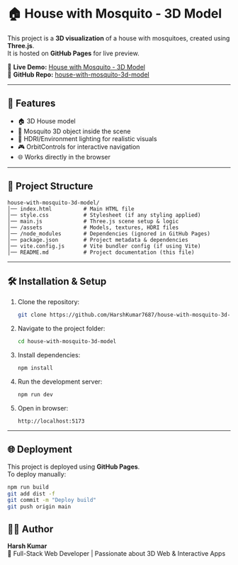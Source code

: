 # 🏠 House with Mosquito - 3D Model

This project is a **3D visualization** of a house with mosquitoes, created using **Three.js**.  
It is hosted on **GitHub Pages** for live preview.

🔗 **Live Demo:** [House with Mosquito - 3D Model](https://harshkumar7687.github.io/house-with-mosquito-3d-model/)  
🔗 **GitHub Repo:** [house-with-mosquito-3d-model](https://github.com/HarshKumar7687/house-with-mosquito-3d-model)

---

## 🚀 Features
- 🏠 3D House model
- 🦟 Mosquito 3D object inside the scene
- 🌌 HDRI/Environment lighting for realistic visuals
- 🎮 OrbitControls for interactive navigation
- 🌐 Works directly in the browser

---

## 📂 Project Structure
```
house-with-mosquito-3d-model/
│── index.html          # Main HTML file
│── style.css           # Stylesheet (if any styling applied)
│── main.js             # Three.js scene setup & logic
│── /assets             # Models, textures, HDRI files
│── /node_modules       # Dependencies (ignored in GitHub Pages)
│── package.json        # Project metadata & dependencies
│── vite.config.js      # Vite bundler config (if using Vite)
│── README.md           # Project documentation (this file)
```

---

## 🛠️ Installation & Setup

1. Clone the repository:
   ```bash
   git clone https://github.com/HarshKumar7687/house-with-mosquito-3d-model.git
   ```

2. Navigate to the project folder:
   ```bash
   cd house-with-mosquito-3d-model
   ```

3. Install dependencies:
   ```bash
   npm install
   ```

4. Run the development server:
   ```bash
   npm run dev
   ```

5. Open in browser:
   ```
   http://localhost:5173
   ```

---

## 🌐 Deployment
This project is deployed using **GitHub Pages**.  
To deploy manually:
```bash
npm run build
git add dist -f
git commit -m "Deploy build"
git push origin main
```


## 👨‍💻 Author
**Harsh Kumar**  
📌 Full-Stack Web Developer | Passionate about 3D Web & Interactive Apps

